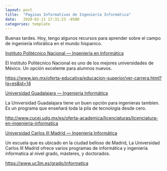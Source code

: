 ```yaml
---
layout: post
title:  "Paginas Informativas de Ingeniería Informática"
date:   2020-02-11 17:31:23 -0500
categories: template
---
```

Buenas tardes. Hoy, tengo algunos recursos para aprender sobre el campo de ingeniería inforática en el mundo hispanico.

[Instituto Politécnico Nacional — Ingeniería en Informática](https://www.universia.net.mx/universidades/instituto-politecnico-nacional/in/30155)

El Instituto Politécnico Nacional es uno de los mejores universidades de México. Un opción excelente para alumnos nuevos.

https://www.ipn.mx/oferta-educativa/educacion-superior/ver-carrera.html?lg=es&id=14

[Universidad Guadalajara — Ingeniería Informática](https://www.universia.net.mx/universidades/universidad-guadalajara/in/29964)

La Universidad Guadalajara tiene un buen opción para ingenieras tambíen. Es un programa que enseñará toda la pila de tecnología desde cero.

http://www.cucei.udg.mx/es/oferta-academica/licenciaturas/licenciatura-en-ingenieria-informatica

[Universidad Carlos III Madrid — Ingeniería Informática](https://www.universia.es/universidades/universidad-carlos-iii-madrid/in/10032)

Un escuela que es ubicado en la ciudad belloso de Madrid, La Universidad Carlos III Madrid ofrece varios programas de informática y ingeniería informatica al nivel grado, másteres, y doctorados.

https://www.uc3m.es/grado/informatica
